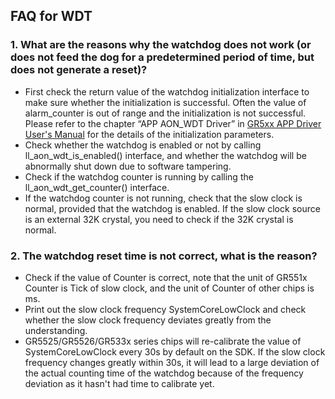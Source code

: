 ## FAQ for WDT



### 1. What are the reasons why the watchdog does not work (or does not feed the dog for a predetermined period of time, but does not generate a reset)?

- First check the return value of the watchdog initialization interface to make sure whether the initialization is successful. Often the value of alarm_counter is out of range and the initialization is not successful. Please refer to the chapter “APP AON_WDT Driver” in [GR5xx APP Driver User's Manual](https://docs.goodix.com/zh/online/app_driver_bl/V1.4) for the details of the initialization parameters.
- Check whether the watchdog is enabled or not by calling ll_aon_wdt_is_enabled() interface, and whether the watchdog will be abnormally shut down due to software tampering.
- Check if the watchdog counter is running by calling the ll_aon_wdt_get_counter() interface.
- If the watchdog counter is not running, check that the slow clock is normal, provided that the watchdog is enabled. If the slow clock source is an external 32K crystal, you need to check if the 32K crystal is normal.



### 2. The watchdog reset time is not correct, what is the reason?

- Check if the value of Counter is correct, note that the unit of GR551x Counter is Tick of slow clock, and the unit of Counter of other chips is ms.
- Print out the slow clock frequency SystemCoreLowClock and check whether the slow clock frequency deviates greatly from the understanding.
- GR5525/GR5526/GR533x series chips will re-calibrate the value of SystemCoreLowClock every 30s by default on the SDK. If the slow clock frequency changes greatly within 30s, it will lead to a large deviation of the actual counting time of the watchdog because of the frequency deviation as it hasn't had time to calibrate yet.